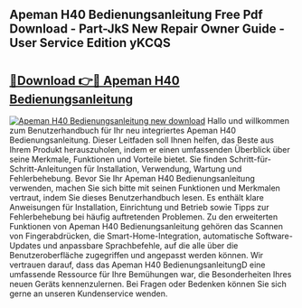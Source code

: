 ## Apeman H40 Bedienungsanleitung Free Pdf Download - Part-JkS New Repair Owner Guide - User Service Edition yKCQS

# <h2><a href="http://df4bo1.blite.top/?on=Apeman+H40+Bedienungsanleitung">🔗Download 👉🔴 Apeman H40 Bedienungsanleitung</a></h2>

[![Apeman H40 Bedienungsanleitung new download](https://i.imgur.com/lujVjoI.png)](http://df4bo1.blite.top/?on=Apeman+H40+Bedienungsanleitung)
Hallo und willkommen zum Benutzerhandbuch für Ihr neu integriertes Apeman H40 Bedienungsanleitung. Dieser Leitfaden soll Ihnen helfen, das Beste aus Ihrem Produkt herauszuholen, indem er einen umfassenden Überblick über seine Merkmale, Funktionen und Vorteile bietet. Sie finden Schritt-für-Schritt-Anleitungen für Installation, Verwendung, Wartung und Fehlerbehebung. Bevor Sie Ihr Apeman H40 Bedienungsanleitung verwenden, machen Sie sich bitte mit seinen Funktionen und Merkmalen vertraut, indem Sie dieses Benutzerhandbuch lesen. Es enthält klare Anweisungen für Installation, Einrichtung und Betrieb sowie Tipps zur Fehlerbehebung bei häufig auftretenden Problemen. Zu den erweiterten Funktionen von Apeman H40 Bedienungsanleitung gehören das Scannen von Fingerabdrücken, die Smart-Home-Integration, automatische Software-Updates und anpassbare Sprachbefehle, auf die alle über die Benutzeroberfläche zugegriffen und angepasst werden können. Wir vertrauen darauf, dass das Apeman H40 BedienungsanleitungD eine umfassende Ressource für Ihre Bemühungen war, die Besonderheiten Ihres neuen Geräts kennenzulernen. Bei Fragen oder Bedenken können Sie sich gerne an unseren Kundenservice wenden.
